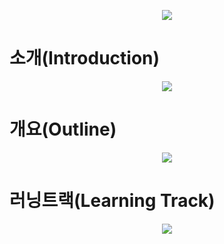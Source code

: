 <p align="center"><img src="https://user-images.githubusercontent.com/113582196/190530961-0c340d23-0d2e-4d45-ab29-94ada812a85a.png"></p>

# 소개(Introduction)
<p align="center"><img src="https://user-images.githubusercontent.com/113582196/190531613-e8d152ef-0b65-4057-b0d8-50d8728104cf.png"></p>

# 개요(Outline)
<p align="center"><img src="https://user-images.githubusercontent.com/113582196/190531692-c343093f-8f82-4c66-8b48-fb8f45746cf9.png"></p>

# 러닝트랙(Learning Track)
<p align="center"><img src="https://user-images.githubusercontent.com/113582196/190531752-2b4e16fe-10d3-4c43-8ce8-2673f7bb2062.png"></p>
